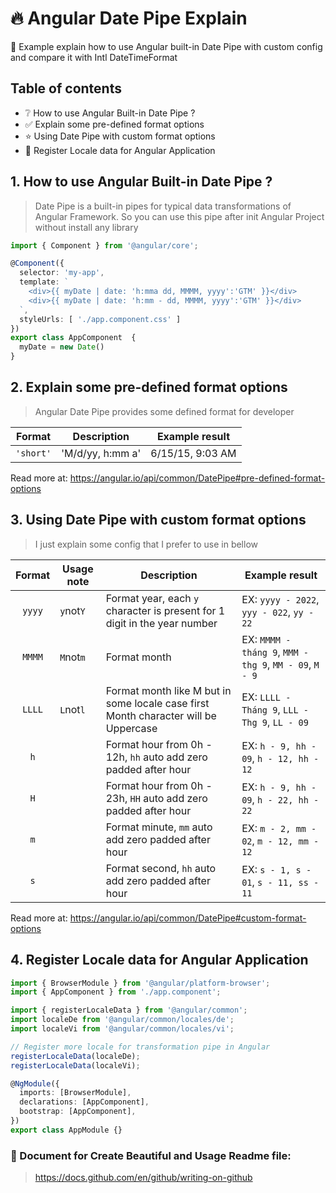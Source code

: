 # 🔥 Angular Date Pipe Explain
👀 Example explain how to use Angular built-in Date Pipe with custom config and compare it with Intl DateTimeFormat

## Table of contents
- ❔ How to use Angular Built-in Date Pipe ?
- ✅ Explain some pre-defined format options
- ⭐ Using Date Pipe with custom format options
- 🔧 Register Locale data for Angular Application

## 1. How to use Angular Built-in Date Pipe ?
> Date Pipe is a built-in pipes for typical data transformations of Angular Framework. So you can use this pipe after init Angular Project without install any library

```typescript
import { Component } from '@angular/core';

@Component({
  selector: 'my-app',
  template: `
    <div>{{ myDate | date: 'h:mma dd, MMMM, yyyy':'GTM' }}</div>
    <div>{{ myDate | date: 'h:mm - dd, MMMM, yyyy':'GTM' }}</div>
  `,
  styleUrls: [ './app.component.css' ]
})
export class AppComponent  {
  myDate = new Date()
}
```
## 2. Explain some pre-defined format options
> Angular Date Pipe provides some defined format for developer

| Format | Description | Example result |
| --- | --- | --- |
| `'short'` | 'M/d/yy, h:mm a' | 6/15/15, 9:03 AM

Read more at: https://angular.io/api/common/DatePipe#pre-defined-format-options

## 3. Using Date Pipe with custom format options
> I just explain some config that I prefer to use in bellow

| Format | Usage note | Description | Example result |
| :-----: | --- | --- | --- |
| `yyyy` |`y`not`Y`| Format year, each `y` character is present for 1 digit in the year number | EX: `yyyy - 2022`, `yyy - 022`, `yy - 22`
| `MMMM` |`M`not`m`| Format month | EX: `MMMM - tháng 9`, `MMM - thg 9`, `MM - 09`, `M - 9`
| `LLLL` |`L`not`l`| Format month like M but in some locale case first Month character will be Uppercase | EX: `LLLL - Tháng 9`, `LLL - Thg 9`, `LL - 09`
| `h` | | Format hour from 0h - 12h, `hh` auto add zero padded after hour | EX: `h - 9, hh - 09`, `h - 12, hh - 12`
| `H` | | Format hour from 0h - 23h, `HH` auto add zero padded after hour | EX: `h - 9, hh - 09`, `h - 22, hh - 22`
| `m` | | Format minute, `mm` auto add zero padded after hour | EX: `m - 2, mm - 02`, `m - 12, mm - 12`
| `s` | | Format second, `hh` auto add zero padded after hour | EX: `s - 1, s - 01`, `s - 11, ss - 11`

Read more at: https://angular.io/api/common/DatePipe#custom-format-options

## 4. Register Locale data for Angular Application
```typescript
import { BrowserModule } from '@angular/platform-browser';
import { AppComponent } from './app.component';

import { registerLocaleData } from '@angular/common';
import localeDe from '@angular/common/locales/de';
import localeVi from '@angular/common/locales/vi';

// Register more locale for transformation pipe in Angular
registerLocaleData(localeDe);
registerLocaleData(localeVi);

@NgModule({
  imports: [BrowserModule],
  declarations: [AppComponent],
  bootstrap: [AppComponent],
})
export class AppModule {}
```

### 👀 Document for Create Beautiful and Usage Readme file: 
> https://docs.github.com/en/github/writing-on-github


